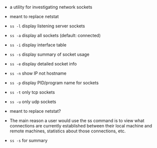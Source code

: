 * a utility for investigating network sockets
* meant to replace netstat
* `ss -l` display listening server sockets
* `ss -a` display all sockets (default: connected)
* `ss -i` display interface table
* `ss -s` display summary of socket usage
* `ss -e` display detailed socket info
* `ss -n` show IP not hostname
* `ss -p` display PID/program name for sockets
* `ss -t` only tcp sockets
* `ss -u` only udp sockets

* meant to replace netstat?
* The main reason a user would use the ss command is to view what connections are currently established between their local machine and remote machines, statistics about those connections, etc.
* `ss -s` for summary
